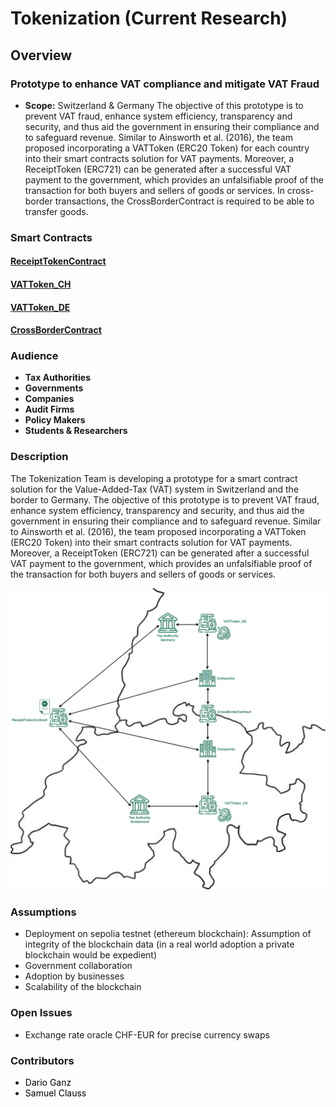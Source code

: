 # Tokenization (Current Research)

## Overview
### Prototype to enhance VAT compliance and mitigate VAT Fraud
- **Scope:** Switzerland & Germany
The objective of this prototype is to prevent VAT fraud, enhance system efficiency, transparency and security, and thus aid the government in ensuring their compliance and to safeguard revenue. Similar to Ainsworth et al. (2016), the team proposed incorporating a VATToken (ERC20 Token) for each country into their smart contracts solution for VAT payments. Moreover, a ReceiptToken (ERC721) can be generated after a successful VAT payment to the government, which provides an unfalsifiable proof of the transaction for both buyers and sellers of goods or services. In cross-border transactions, the CrossBorderContract is required to be able to transfer goods.

### Smart Contracts
#### [ReceiptTokenContract](VAT%20fraud/ReceiptTokenContract.sol)
#### [VATToken_CH](VAT%20fraud/VATToken_CH.sol)
#### [VATToken_DE](VAT%20fraud/VATToken_DE.sol)
#### [CrossBorderContract](VAT%20fraud/CrossBorderContract.sol)

### Audience
- **Tax Authorities**
- **Governments**
- **Companies**
- **Audit Firms**
- **Policy Makers**
- **Students & Researchers**

### Description
The Tokenization Team is developing a prototype for a smart contract solution for the Value-Added-Tax (VAT) system in Switzerland and the border to Germany. The objective of this prototype is to prevent VAT fraud, enhance system efficiency, transparency and security, and thus aid the government in ensuring their compliance and to safeguard revenue.
Similar to Ainsworth et al. (2016), the team proposed incorporating a VATToken (ERC20 Token) into their smart contracts solution for VAT payments. Moreover, a ReceiptToken (ERC721) can be generated after a successful VAT payment to the government, which provides an unfalsifiable proof of the transaction for both buyers and sellers of goods or services.

<img src="VAT Fraud/Graphics/Prototype.png" width="650"/>

### Assumptions
- Deployment on sepolia testnet (ethereum blockchain): Assumption of integrity of the blockchain data (in a real world adoption a private blockchain would be expedient)
- Government collaboration
- Adoption by businesses
- Scalability of the blockchain

### Open Issues
- Exchange rate oracle CHF-EUR for precise currency swaps

### Contributors
- <a href="https://github.com/darioganz" style="text-decoration: none; color: black;">Dario Ganz</a>
- <a href="https://github.com/SamuelClauss" style="text-decoration: none; color: black;">Samuel Clauss</a>
